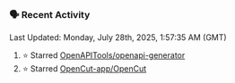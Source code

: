 ### 🗣 Recent Activity

<!--RECENT_ACTIVITY:last_update-->
Last Updated: Monday, July 28th, 2025, 1:57:35 AM (GMT)
<!--RECENT_ACTIVITY:last_update_end-->
<!--RECENT_ACTIVITY:start-->
1. ⭐ Starred [OpenAPITools/openapi-generator](https://github.com/OpenAPITools/openapi-generator)<br>
2. ⭐ Starred [OpenCut-app/OpenCut](https://github.com/OpenCut-app/OpenCut)<br>
<!--RECENT_ACTIVITY:end-->
